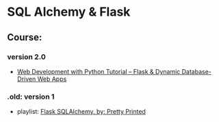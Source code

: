 # SQL Alchemy & Flask
## Course:
### version 2.0
- [Web Development with Python Tutorial – Flask & Dynamic Database-Driven Web Apps](https://youtu.be/yBDHkveJUf4)

### .old: version 1
- playlist: [Flask SQLAlchemy, by: Pretty Printed](https://www.youtube.com/playlist?list=PLXmMXHVSvS-BlLA5beNJojJLlpE0PJgCW)

